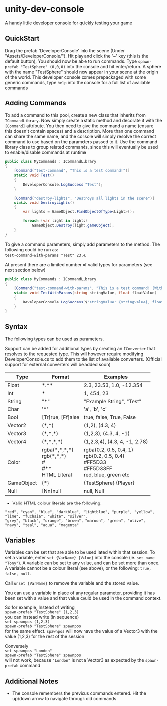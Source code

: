 # unity-dev-console
A handy little developer console for quickly testing your game

## QuickStart
Drag the prefab 'DeveloperConsole' into the scene (Under "Assets/DeveloperConsole/"). Hit play and click the '~' key (this is the default button), You should now be able to run commands.
Type `spawn-prefab "TestSphere" (0,0,0)` into the console and hit enter/return. A sphere with the name "TestSphere" should now appear in your scene at the origin of the world.
This developer console comes prepackaged with some generic commands, type `help` into the console for a full list of available commands

## Adding Commands
To add a command to this pool, create a new class that inherits from `ICommandLibrary`. Now simply create a static method and decorate it with the `[Command]` attribute. You then need to give the command a name (ensure this doesn't contain spaces) and a description. More than one command can share the same name, and the console will simply resolve the correct command to use based on the parameters passed to it. Use the command library class to group related commands, since this will eventually be used to enable/disable commands at runtime

```cs
public class MyCommands : ICommandLibrary
{
    [Command("test-command", "This is a test command!")]
    static void Test()
    {
        DeveloperConsole.LogSuccess("Test");
    }

    [Command("destroy-lights", "Destroys all lights in the scene")]
    static void DestroyLights()
    {
        var lights = GameObject.FindObjectOfType<Light>();

        foreach (var light in lights)
            GameObject.Destroy(light.gameObject);
    }
}
```

To give a command parameters, simply add parameters to the method. The following could be run as:<br>
`test-command-with-params "Test" 23.4`.

At present there are a limited number of valid types for parameters (see next section below)

```cs
public class MyCommands : ICommandLibrary
{
    [Command("test-command-with-params", "This is a test command! (With parameters)")]
    static void TestWithParams(string stringValue, float floatValue)
    {
        DeveloperConsole.LogSuccess($"stringValue: {stringvalue}, floatValue: {floatValue}");
    }
}
```

## Syntax
The following types can be used as parameters. 

Support can be added for additional types by creating an `IConverter` that resolves to the requested type. This will however require modifying DeveloperConsole.cs to add them to the list of available converters. (Official support for external converters will be added soon)

Type | Format | Examples
---- | ------ | --------
Float | \*.\*\* | 2.3, 23.53, 1.0, -12.354
Int | \* | 1, 454, 23
String | "\*" | "Example String", "Test"
Char | '\*' | 'a', 'b', 'c'
Bool | [Tr]rue, [Ff]alse | true, false, True, False
Vector2 | (\*,\*) | (1,2), (4.3, 4)
Vector3 | (\*,\*,\*) | (1,2,3), (4.3, 4, -1)
Vector4 | (\*,\*,\*,\*) | (1,2,3,4), (4.3, 4, -1, 2.78)
Color | rgba(\*,\*,\*,\*)<br>rgb(\*,\*,\*)<br>#******<br>#********<br>HTML Literal | rgba(0.2, 0.5, 0.4, 1)<br>rgb(0.2, 0.5, 0.4)<br>#FF5D33<br>#FF5D33FF<br>red, blue, green etc
GameObject | {\*} | {TestSphere} {Player}
Null | [Nn]null | null, Null

* Valid HTML colour literals are the following:
```
"red", "cyan", "blue", "darkblue", "lightblue", "purple", "yellow", "lime", "fuchsia", "white", "silver",
"grey", "black", "orange", "brown", "maroon", "green", "olive", "navy", "teal", "aqua", "magenta"
```

## Variables
Variables can be set that are able to be used lated within that session. To set a variable, enter `set {VarName} {Value}` into the console (ie. `set name "Tony"`). A variable can be set to any value, and can be set more than once. A variable cannot be a colour literal (see above), or the following: `true, false, null`.

Call `unset {VarName}` to remove the variable and the stored value.

You can use a variable in place of any regular parameter, providing it has been set with a value and that value could be used in the command context.

So for example, Instead of writing<br>
`spawn-prefab "TestSphere" (1,2,3)`<br>
you can instead write (in sequence)<br>
`set spawnpos (1,2,3)`<br>
`spawn-prefab "TestSphere" spawnpos`<br>
for the same effect. `spawnpos` will now have the value of a Vector3 with the value (1,2,3) for the rest of the session

Conversely<br>
`set spawnpos "London"`<br>
`spawn-prefab "TestSphere" spawnpos`<br>
will not work, because `"London"` is not a Vector3 as expected by the `spawn-prefab` command

## Additional Notes
* The console remembers the previous commands entered. Hit the up/down arrow to navigate through old commands